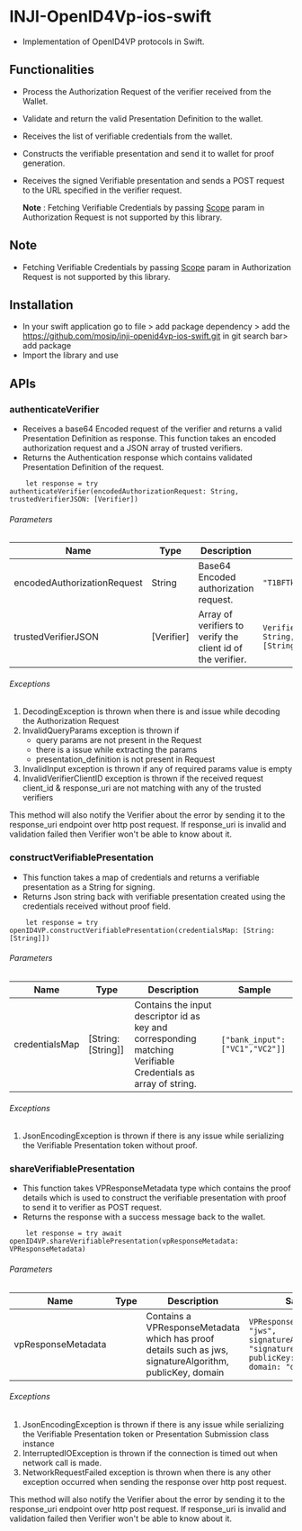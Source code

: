 # INJI-OpenID4Vp-ios-swift
- Implementation of OpenID4VP protocols in Swift.

## Functionalities
- Process the Authorization Request of the verifier received from the Wallet.
- Validate and return the valid Presentation Definition to the wallet.
- Receives the list of verifiable credentials from the wallet.
- Constructs the verifiable presentation and send it to wallet for proof generation.
- Receives the signed Verifiable presentation and sends a POST request to the URL specified in the verifier request. 


  **Note** : Fetching Verifiable Credentials by passing [Scope](https://openid.net/specs/openid-4-verifiable-presentations-1_0.html#name-using-scope-parameter-to-re) param in Authorization Request is not supported by this library.

## Note
- Fetching Verifiable Credentials by passing [Scope](https://openid.net/specs/openid-4-verifiable-presentations-1_0.html#name-using-scope-parameter-to-re) param in Authorization Request is not supported by this library.

## Installation
- In your swift application go to file > add package dependency > add the  https://github.com/mosip/inji-openid4vp-ios-swift.git in git search bar> add package
- Import the library and use

## APIs

### authenticateVerifier
 - Receives a base64 Encoded request of the verifier and returns a valid Presentation Definition as response.
This function takes an encoded authorization request and a JSON array of trusted verifiers.
 - Returns the Authentication response which contains validated Presentation Definition of the request.



```
    let response = try authenticateVerifier(encodedAuthorizationRequest: String, trustedVerifierJSON: [Verifier])
```

###### Parameters

| Name                         | Type       | Description                                                 | Sample                                              |
|------------------------------|------------|-------------------------------------------------------------|-----------------------------------------------------|
| encodedAuthorizationRequest | String     | Base64 Encoded authorization request.                       | `"T1BFTklENFZQOi8vYXV0"`                            |
| trustedVerifierJSON          | [Verifier] | Array of verifiers to verify the client id of the verifier. | `Verifier(clientId: String, responseUris: [String])` |


###### Exceptions

1. DecodingException is thrown when there is and issue while decoding the Authorization Request
2. InvalidQueryParams exception is thrown if
    - query params are not present in the Request
    - there is a issue while extracting the params
    - presentation_definition is not present in Request
3. InvalidInput exception is thrown if any of required params value is empty
4. InvalidVerifierClientID exception is thrown if the received request client_id & response_uri are not matching with any of the trusted verifiers

This method will also notify the Verifier about the error by sending it to the response_uri endpoint over http post request. If response_uri is invalid and validation failed then Verifier won't be able to know about it.


### constructVerifiablePresentation
- This function takes a map of credentials and returns a verifiable presentation as a String for signing.
- Returns Json string back with verifiable presentation created using the credentials received without proof field.

```
    let response = try openID4VP.constructVerifiablePresentation(credentialsMap: [String: [String]])
```

###### Parameters

| Name                | Type             | Description                                                                                              | Sample                                            |
|---------------------|------------------|----------------------------------------------------------------------------------------------------------|---------------------------------------------------|
| credentialsMap      | [String: [String]] | Contains the input descriptor id as key and corresponding matching Verifiable Credentials as array of string. | `["bank_input":["VC1","VC2"]]`                            |


###### Exceptions

1. JsonEncodingException is thrown if there is any issue while serializing the Verifiable Presentation token without proof.

### shareVerifiablePresentation
- This function takes VPResponseMetadata type which contains the proof details which is used to construct the verifiable presentation with proof to send it to verifier as POST request.
- Returns the response with a success message back to the wallet.

```
    let response = try await openID4VP.shareVerifiablePresentation(vpResponseMetadata: VPResponseMetadata)
```

###### Parameters

| Name                | Type             | Description                                                                                               | Sample                                            |
|---------------------|------------------|-----------------------------------------------------------------------------------------------------------|---------------------------------------------------|
| vpResponseMetadata      |  | Contains a VPResponseMetadata which has proof details such as  jws, signatureAlgorithm, publicKey, domain | `VPResponseMetadata(jws: "jws", signatureAlgorithm: "signatureAlgoType", publicKey: "publicKey", domain: "domain")`                            |


###### Exceptions

1. JsonEncodingException is thrown if there is any issue while serializing the Verifiable Presentation token or Presentation Submission class instance
2. InterruptedIOException is thrown if the connection is timed out when network call is made.
3. NetworkRequestFailed exception is thrown when there is any other exception occurred when sending the response over http post request.

This method will also notify the Verifier about the error by sending it to the response_uri endpoint over http post request. If response_uri is invalid and validation failed then Verifier won't be able to know about it.
